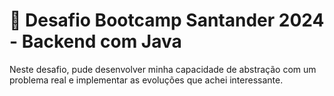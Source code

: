 # 📍 Desafio Bootcamp Santander 2024 - Backend com Java
<p> Neste desafio, pude desenvolver minha capacidade de abstração com um problema real e implementar as evoluções que achei interessante. </p>
